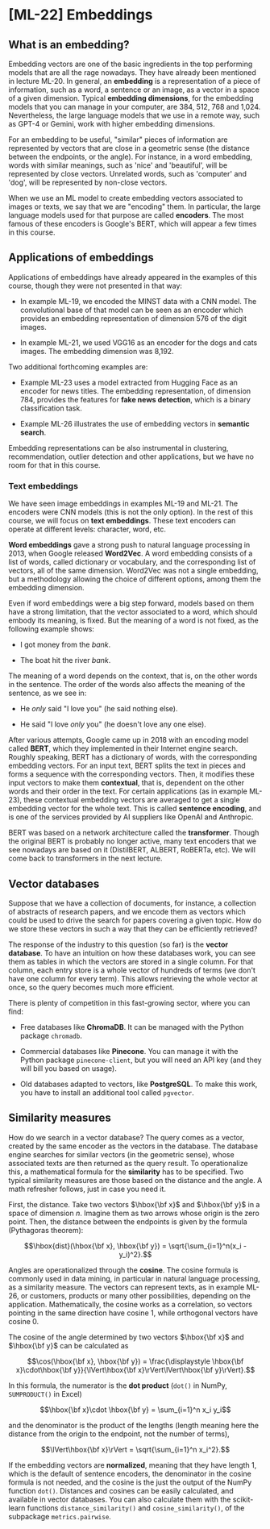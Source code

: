 # [ML-22] Embeddings

## What is an embedding?

Embedding vectors are one of the basic ingredients in the top performing models that are all the rage nowadays. They have already been mentioned in lecture ML-20. In general, an **embedding** is a representation of a piece of information, such as a word, a sentence or an image, as a vector in a space of a given dimension. Typical **embedding dimensions**, for the embedding models that you can manage in your computer, are 384, 512, 768 and 1,024. Nevertheless, the large language models that we use in a remote way, such as GPT-4 or Gemini, work with higher embedding dimensions.

For an embedding to be useful, "similar" pieces of information are represented by vectors that are close in a geometric sense (the distance between the endpoints, or the angle). For instance, in a word embedding, words with similar meanings, such as 'nice' and 'beautiful', will be represented by close vectors. Unrelated words, such as 'computer' and 'dog', will be represented by non-close vectors.

When we use an ML model to create embedding vectors associated to images or texts, we say that we are "encoding" them. In particular, the large language models used for that purpose are called **encoders**. The most famous of these encoders is Google's BERT, which will appear a few times in this course.

## Applications of embeddings

Applications of embeddings have already appeared in the examples of this course, though they were not presented in that way:

* In example ML-19, we encoded the MINST data with a CNN model. The convolutional base of that model can be seen as an encoder which provides an embedding representation of dimension 576 of the digit images.

* In example ML-21, we used VGG16 as an encoder for the dogs and cats images. The embedding dimension was 8,192.

Two additional forthcoming examples are:

* Example ML-23 uses a model extracted from Hugging Face as an encoder for news titles. The embedding representation, of dimension 784, provides the features for **fake news detection**, which is a binary classification task. 

* Example ML-26 illustrates the use of embedding vectors in **semantic search**.

Embedding representations can be also instrumental in clustering, recommendation, outlier detection and other applications, but we have no room for that in this course.

### Text embeddings

We have seen image embeddings in examples ML-19 and ML-21. The encoders were CNN models (this is not the only option). In the rest of this course, we will focus on **text embeddings**. These text encoders can operate at different levels: character, word, etc. 

**Word embeddings** gave a strong push to natural language processing in 2013, when Google released **Word2Vec**. A word embedding consists of a list of words, called dictionary or vocabulary, and the corresponding list of vectors, all of the same dimension. Word2Vec was not a single embedding, but a methodology allowing the choice of different options, among them the embedding dimension. 

Even if word embeddings were a big step forward, models based on them have a strong limitation, that the vector associated to a word, which should embody its meaning, is fixed. But the meaning of a word is not fixed, as the following example shows:

* I got money from the *bank*.

* The boat hit the river *bank*.

The meaning of a word depends on the context, that is, on the other words in the sentence. The order of the words also affects the meaning of the sentence, as we see in:

* He *only* said "I love you" (he said nothing else).

* He said "I love *only* you" (he doesn't love any one else).

After various attempts, Google came up in 2018 with an encoding model called **BERT**, which they implemented in their Internet engine search. Roughly speaking, BERT has a dictionary of words, with the corresponding embedding vectors. For an input text, BERT splits the text in pieces and forms a sequence with the corresponding vectors. Then, it modifies these input vectors to make them **contextual**, that is, dependent on the other words and their order in the text. For certain applications (as in example ML-23), these contextual embedding vectors are averaged to get a single embedding vector for the whole text. This is called **sentence encoding**, and is one of the services provided by AI suppliers like OpenAI and Anthropic.

BERT was based on a network architecture called the **transformer**. Though the original BERT is probably no longer active, many text encoders that we see nowadays are based on it (DistilBERT, ALBERT, RoBERTa, etc). We will come back to transformers in the next lecture.

## Vector databases

Suppose that we have a collection of documents, for instance, a collection of abstracts of research papers, and we encode them as vectors which could be used to drive the search for papers covering a given topic. How do we store these vectors in such a way that they can be efficiently retrieved?

The response of the industry to this question (so far) is the **vector database**. To have an intuition on how these databases work, you can see them as tables in which the vectors are stored in a single column. For that column, each entry store is a whole vector of hundreds of terms (we don't have one column for every term). This allows retrieving the whole vector at once, so the query becomes much more efficient. 

There is plenty of competition in this fast-growing sector, where you can find:

* Free databases like **ChromaDB**. It can be managed with the Python package `chromadb`.

* Commercial databases like **Pinecone**. You can manage it with the Python package `pinecone-client`, but you will need an API key (and they will bill you based on usage).

* Old databases adapted to vectors, like **PostgreSQL**. To make this work, you have to install an additional tool called `pgvector`.

## Similarity measures

How do we search in a vector database? The query comes as a vector, created by the same encoder as the vectors in the database. The database engine searches for similar vectors (in the geometric sense), whose associated texts are then returned as the query result. To operationalize this, a mathematical formula for the **similarity** has to be specified. Two typical similarity measures are those based on the distance and the angle. A math refresher follows, just in case you need it. 

First, the distance. Take two vectors $\hbox{\bf x}$ and $\hbox{\bf y}$ in a space of dimension $n$. Imagine them as two arrows whose origin is the zero point. Then, the distance between the endpoints is given by the formula (Pythagoras theorem):

$$\hbox{dist}(\hbox{\bf x}, \hbox{\bf y}) = \sqrt{\sum_{i=1}^n(x_i - y_i)^2}.$$

Angles are operationalized through the **cosine**. The cosine formula is commonly used in data mining, in particular in natural language processing, as a similarity measure. The vectors can represent texts, as in example ML-26, or customers, products or many other possibilities, depending on the application. Mathematically, the cosine works as a correlation, so vectors pointing in the same direction have cosine 1, while orthogonal vectors have cosine 0. 

The cosine of the angle determined by two vectors $\hbox{\bf x}$ and $\hbox{\bf y}$ can be calculated as

$$\cos(\hbox{\bf x}, \hbox{\bf y}) = \frac{\displaystyle \hbox{\bf x}\cdot\hbox{\bf y}}{\lVert\hbox{\bf x}\rVert\lVert\hbox{\bf y}\rVert}.$$

In this formula, the numerator is the **dot product** (`dot()` in NumPy, `SUMPRODUCT()` in Excel)

$$\hbox{\bf x}\cdot \hbox{\bf y} = \sum_{i=1}^n x_i y_i$$

and the denominator is the product of the lengths (length meaning here the distance from the origin to the endpoint, not the number of terms),

$$\lVert\hbox{\bf x}\rVert = \sqrt{\sum_{i=1}^n x_i^2}.$$

If the embedding vectors are **normalized**, meaning that they have length 1, which is the default of sentence encoders, the denominator in the cosine formula is not needed, and the cosine is the just the output of the NumPy function `dot()`. Distances and cosines can be easily calculated, and available in vector databases. You can also calculate them with the scikit-learn functions `distance_similarity()` and `cosine_similarity()`, of the subpackage `metrics.pairwise`. 
